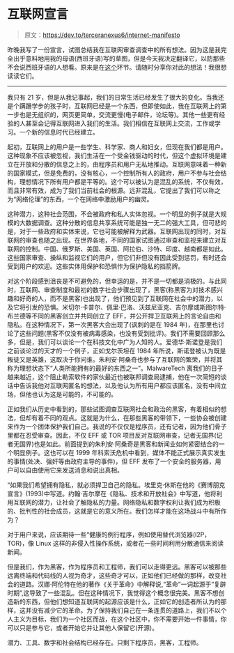# 互联网宣言

> 原文：<https://dev.to/terceranexus6/internet-manifesto>

昨晚我写了一份宣言，试图总结我在互联网审查调查中的所有想法。因为这是我完全出乎意料地用我的母语(西班牙语)写的草图，但是今天我决定翻译它，以防那些不会说西班牙语的人想看。原来是在[这个](http://terceranexus6.github.io/textos/manifiesto.txt)环节。请随时分享你对此的想法！我很想读读它们。

* * *

我只有 21 岁，但是从我记事起，我们的日常生活已经发生了很大的变化。当我还是个蹒跚学步的孩子时，互联网已经是一个东西，但即使如此，我在互联网上的第一步也是无组织的，网页更简单，交流更慢(电子邮件，论坛等)。其他一些更有经验的人甚至会记得互联网进入我们的生活。我们相信在互联网上交流，工作或学习。一个新的信息时代已经建立。

起初，互联网上的用户是一些学生、科学家、商人和妇女，但现在我们都是用户。这种现象不应该被忽视，我们生活在一个受金钱驱动的时代，但这个虚拟环境是建立在开放和分散的信息之上的，由程序员和用户无私地推动。互联网意味着一种新的国家模式，但是免费的，没有核心，一个控制所有人的政府，用户不参与社会结构，理想情况下所有用户都是平等的。这个可以被认为是混乱的系统，不仅有效，而且非常有效，成为了我们当前社会的根源。远非混乱，它提出了我们可以称之为“网络伦理”的东西，一个在网络中激励用户的幽灵。

这种潜力，这种社会范围，不会被政府和私人实体忽视。一个明显的例子就是大规模的大数据调查。这种分散的信息共享系统可能是独一无二的强大工具，但可悲的是，对于一些政府和实体来说，它也可能被解释为武器。互联网出现的同时，对互联网的审查也随之出现。在世界各地，不同的国家试图通过审查和监视来建立对互联网的控制。中国、俄罗斯、美国、英国、阿拉伯、沙特、印度、越南都是如此。这些国家审查、操纵和监视它们的用户，但它们非但没有因此受到惩罚，有时还会受到用户的欢迎。这些实体用保护和恐惧作为保护隐私的挡箭牌。

对这个阶段感到沮丧是不可避免的，但幸运的是，并不是一切都是消极的。与此同时，互联网、审查制度和最初的数字社会步骤出现了，黑客(称黑客为对技术感兴趣和好奇的人，而不是黑客)也出现了，他们预见到了互联网在社会中的潜力，以及它将引发的恐惧。米切尔·卡普尔、佩里·巴洛、沃兹尼亚克、吉尔摩或斯图尔特·布兰德等不同的黑客创立并共同创立了 EFF，并公开捍卫互联网上的言论自由和隐私。在这种情况下，第一次黑客大会出现了(讽刺的是在 1984 年)，在那里也讨论了这些问题(黑客不仅没有被病毒感染，也没有受到批评)。我们不需要回顾那么多，但是，我们可以谈论一个在科技文化中广为人知的人。爱德华·斯诺登是我们之前谈论过的天才的一个例子，正如戈尔茨坦在 1984 年所说，斯诺登被认为既是叛徒又是英雄，这取决于你问谁。朱利安·阿桑奇也参与了互联网的繁荣，并将其称为理想状态下“人类所能拥有的最好的东西之一”。MalwareTech 离我们的日子越来越近，这个阻止勒索软件的家伙最近也被联邦调查局逮捕，他在一次简短的谈话中告诉我他对互联网匿名的想法，以及他认为所有用户都应该匿名，没有中间立场，但他也认为这是可能的，不可能的。

正如我们从历史中看到的，那些试图调查互联网社会和政治的黑客，有着相似的想法，但却有着不同的观点。这就是为什么，在那些黑客的带领下，一些协会被创建来作为一个团体保护我们自己。我说的不仅仅是程序员，还有记者，因为他们骨子里都在忍受审查。因此，不仅 EFF 或 TOR 项目反对互联网审查，记者无国界(记者无国界)也是如此。前面提到的朱利安·阿桑奇是黑客和新闻业如何紧密结合的一个明显例子。这也可以在 1999 年科索沃危机中看到，媒体不能正式展示真实发生的事情(处决、强奸等由政府主导的事件)，但 EFF 发布了一个安全的服务器，用户可以自由使用它来发送消息和说出真相。

“如果我们希望拥有隐私，就必须捍卫自己的隐私。埃里克·休斯在他的《赛博朋克宣言》(1993)中写道。约翰·吉尔摩在《隐私、技术和开放社会》中写道，他将利用互联网的潜力，让社会了解隐私的力量。网络隐私和数字权利让我们成为积极的、批判性的社会成员，这就是它的意义所在。我们怎样才能在这场战斗中有所作为？

对于用户来说，应该期待一些“健康的例行程序，例如使用替代浏览器(I2P，TOR)，像 Linux 这样的非侵入性操作系统，或者花一些时间利用分散通信来阅读新闻。

但是我们，作为黑客，作为程序员和工程师，我们可以走得更远。黑客可以被那些远离终端和代码线的人视为奇才，这些奇才可以，正如他们已经做的那样，改变社会的道路。汉娜·阿伦特在他的著作《关于革命》中解释说,“革命”一词起源于“复辟时期”,这导致了一些混乱。但在这种情况下，我觉得这个概念很完美。黑客不想创造新的东西，但他们想知道互联网的起源应该是什么，正如它的创造者所认为的那样，这并没有减少它的革命。为了保持我们自己在一条连贯的道路上，我们不以个人主义为目标，我们为一个社区而战，在这个社区中，你不需要开始一件事情，你可以只是参与它，或者开始它并让其他人保留它(开源)。

潜力、工具、数字和社会结构已经存在。只剩下程序员，黑客，工程师。